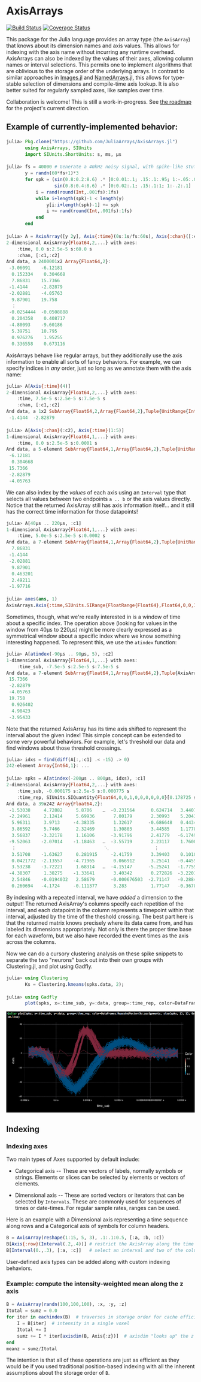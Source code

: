 # AxisArrays

[![Build Status](https://travis-ci.org/JuliaArrays/AxisArrays.jl.svg?branch=master)](https://travis-ci.org/JuliaArrays/AxisArrays.jl) [![Coverage Status](https://coveralls.io/repos/github/JuliaArrays/AxisArrays.jl/badge.svg?branch=master)](https://coveralls.io/github/JuliaArrays/AxisArrays.jl?branch=master)

This package for the Julia language provides an array type (the `AxisArray`) that knows about its dimension names and axis values.
This allows for indexing with the axis name without incurring any runtime overhead.
AxisArrays can also be indexed by the values of their axes, allowing column names or interval selections.
This permits one to implement algorithms that are oblivious to the storage order of the underlying arrays.
In contrast to similar approaches in [Images.jl](https://github.com/timholy/Images.jl) and [NamedArrays.jl](https://github.com/davidavdav/NamedArrays), this allows for type-stable selection of dimensions and compile-time axis lookup.  It is also better suited for regularly sampled axes, like samples over time.

Collaboration is welcome! This is still a work-in-progress. See [the roadmap](https://github.com/JuliaArrays/AxisArrays.jl/issues/7) for the project's current direction.

## Example of currently-implemented behavior:

```julia
julia> Pkg.clone("https://github.com/JuliaArrays/AxisArrays.jl")
       using AxisArrays, SIUnits
       import SIUnits.ShortUnits: s, ms, µs

julia> fs = 40000 # Generate a 40kHz noisy signal, with spike-like stuff added for testing
       y = randn(60*fs+1)*3
       for spk = (sin(0.8:0.2:8.6) .* [0:0.01:.1; .15:.1:.95; 1:-.05:.05]   .* 50,
                  sin(0.8:0.4:8.6) .* [0:0.02:.1; .15:.1:1; 1:-.2:.1] .* 50)
           i = rand(round(Int,.001fs):1fs)
           while i+length(spk)-1 < length(y)
               y[i:i+length(spk)-1] += spk
               i += rand(round(Int,.001fs):1fs)
           end
       end

julia> A = AxisArray([y 2y], Axis{:time}(0s:1s/fs:60s), Axis{:chan}([:c1, :c2]))
2-dimensional AxisArray{Float64,2,...} with axes:
    :time, 0.0 s:2.5e-5 s:60.0 s
    :chan, [:c1,:c2]
And data, a 2400001x2 Array{Float64,2}:
 -3.06091    -6.12181
  0.152334    0.304668
  7.86831    15.7366
 -1.4144     -2.82879
 -2.02881    -4.05763
  9.87901    19.758
  ⋮
 -0.0254444  -0.0508888
  0.204358    0.408717
 -4.80093    -9.60186
  5.39751    10.795
  0.976276    1.95255
  0.336558    0.673116
```

AxisArrays behave like regular arrays, but they additionally use the axis
information to enable all sorts of fancy behaviors. For example, we can specify
indices in *any* order, just so long as we annotate them with the axis name:

```jl
julia> A[Axis{:time}(4)]
2-dimensional AxisArray{Float64,2,...} with axes:
    :time, 7.5e-5 s:2.5e-5 s:7.5e-5 s
    :chan, [:c1,:c2]
And data, a 1x2 SubArray{Float64,2,Array{Float64,2},Tuple{UnitRange{Int64},Colon},2}:
 -1.4144  -2.82879

julia> A[Axis{:chan}(:c2), Axis{:time}(1:5)]
1-dimensional AxisArray{Float64,1,...} with axes:
    :time, 0.0 s:2.5e-5 s:0.0001 s
And data, a 5-element SubArray{Float64,1,Array{Float64,2},Tuple{UnitRange{Int64},Int64},2}:
 -6.12181
  0.304668
 15.7366
 -2.82879
 -4.05763
```

We can also index by the *values* of each axis using an `Interval` type that
selects all values between two endpoints `a .. b` or the axis values directly.
Notice that the returned AxisArray still has axis information itself... and it
still has the correct time information for those datapoints!

```jl
julia> A[40µs .. 220µs, :c1]
1-dimensional AxisArray{Float64,1,...} with axes:
    :time, 5.0e-5 s:2.5e-5 s:0.0002 s
And data, a 7-element SubArray{Float64,1,Array{Float64,2},Tuple{UnitRange{Int64},Int64},2}:
  7.86831
 -1.4144
 -2.02881
  9.87901
  0.463201
  2.49211
 -1.97716

julia> axes(ans, 1)
AxisArrays.Axis{:time,SIUnits.SIRange{FloatRange{Float64},Float64,0,0,1,0,0,0,0,0,0}}(5.0e-5 s:2.5e-5 s:0.0002 s)
```

Sometimes, though, what we're really interested in is a window of time about a
specific index. The operation above (looking for values in the window from 40µs
to 220µs) might be more clearly expressed as a symmetrical window about a
specific index where we know something interesting happened. To represent this,
we use the `atindex` function:

```jl
julia> A[atindex(-90µs .. 90µs, 5), :c2]
1-dimensional AxisArray{Float64,1,...} with axes:
    :time_sub, -7.5e-5 s:2.5e-5 s:7.5e-5 s
And data, a 7-element SubArray{Float64,1,Array{Float64,2},Tuple{AxisArrays.AxisArray{Int64,1,UnitRange{Int64},Tuple{AxisArrays.Axis{:sub,SIUnits.SIRange{FloatRange{Float64},Float64,0,0,1,0,0,0,0,0,0}}}},Int64},0}:
 15.7366
 -2.82879
 -4.05763
 19.758
  0.926402
  4.98423
 -3.95433
```

Note that the returned AxisArray has its time axis shifted to represent the
interval about the given index!  This simple concept can be extended to some
very powerful behaviors. For example, let's threshold our data and find windows
about those threshold crossings.

```jl
julia> idxs = find(diff(A[:,:c1] .< -15) .> 0)
242-element Array{Int64,1}: ...

julia> spks = A[atindex(-200µs .. 800µs, idxs), :c1]
2-dimensional AxisArray{Float64,2,...} with axes:
    :time_sub, -0.000175 s:2.5e-5 s:0.000775 s
    :time_rep, SIUnits.SIQuantity{Float64,0,0,1,0,0,0,0,0,0}[0.178725 s,0.806825 s,0.88305 s,1.47485 s,1.50465 s,1.53805 s,1.541025 s,2.16365 s,2.368425 s,2.739 s  …  57.797925 s,57.924075 s,58.06075 s,58.215125 s,58.6403 s,58.96215 s,58.990225 s,59.001325 s,59.48395 s,59.611525 s]
And data, a 39x242 Array{Float64,2}:
 -1.53038     4.72882     5.8706    …  -0.231564      0.624714   3.44076
 -2.24961     2.12414     5.69936       7.00179       2.30993    5.20432
  5.96311     3.9713     -4.38335       1.32617      -0.686648   0.443454
  3.86592     5.7466      2.32469       1.30803       3.44585    1.17781
  3.56837    -3.32178     1.16106      -3.91796       2.41779   -6.17495
 -9.52063    -2.07014    -1.18463   …  -3.55719       2.23117    1.76089
  ⋮                                 ⋱                 ⋮
  3.51708    -1.63627     0.281915     -2.41759       3.39403    0.101004
  0.0421772  -2.13557    -4.71965       0.066912      3.25141   -0.445574
  3.53238    -3.72221     1.68314   …  -4.15147      -5.25241   -1.77557
 -4.38307     1.38275    -1.33641       3.40342       0.272826  -3.22013
  2.54846    -0.0194032   2.58679      -0.000676503  -2.71147   -0.288483
  0.260694   -4.1724     -0.111377      3.283         1.77147   -0.367888
```

By indexing with a repeated interval, we have *added* a dimension to the
output! The returned AxisArray's columns specify each repetition of the
interval, and each datapoint in the column represents a timepoint within that
interval, adjusted by the time of the theshold crossing. The best part here
is that the returned matrix knows precisely where its data came from, and has
labeled its dimensions appropriately. Not only is there the proper time
base for each waveform, but we also have recorded the event times as the axis
across the columns.

Now we can do a cursory clustering analysis on these spike snippets to separate
the two "neurons" back out into their own groups with Clustering.jl, and plot
using Gadfly.

```jl
julia> using Clustering
       Ks = Clustering.kmeans(spks.data, 2);

julia> using Gadfly
       plot(spks, x=:time_sub, y=:data, group=:time_rep, color=DataFrames.RepeatedVector(Ks.assignments, size(spks, 1), 1), Geom.line)
```

![clustered spike snippets](docs/spikes.png)


## Indexing

### Indexing axes

Two main types of Axes supported by default include:

* Categorical axis -- These are vectors of labels, normally symbols or
  strings. Elements or slices can be selected by elements or vectors
  of elements.

* Dimensional axis -- These are sorted vectors or iterators that can
  be selected by `Intervals`. These are commonly used for sequences of
  times or date-times. For regular sample rates, ranges can be used.

Here is an example with a Dimensional axis representing a time
sequence along rows and a Categorical axis of symbols for column
headers.

```julia
B = AxisArray(reshape(1:15, 5, 3), .1:.1:0.5, [:a, :b, :c])
B[Axis{:row}(Interval(.2,.4))] # restrict the AxisArray along the time axis
B[Interval(0.,.3), [:a, :c]]   # select an interval and two of the columns
```

User-defined axis types can be added along with custom indexing
behaviors.

### Example: compute the intensity-weighted mean along the z axis
```julia
B = AxisArray(randn(100,100,100), :x, :y, :z)
Itotal = sumz = 0.0
for iter in eachindex(B)  # traverses in storage order for cache efficiency
    I = B[iter]  # intensity in a single voxel
    Itotal += I
    sumz += I * iter[axisdim(B, Axis{:z})]  # axisdim "looks up" the z dimension
end
meanz = sumz/Itotal
```

The intention is that all of these operations are just as efficient as they would be if you used traditional position-based indexing with all the inherent assumptions about the storage order of `B`.
